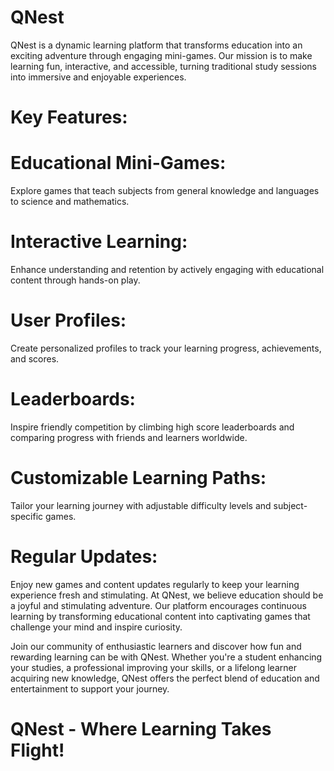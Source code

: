 # QNest
QNest is a dynamic learning platform that transforms education into an exciting adventure through engaging mini-games. Our mission is to make learning fun, interactive, and accessible, turning traditional study sessions into immersive and enjoyable experiences.
# Key Features:
# Educational Mini-Games: 
Explore games that teach subjects from general knowledge and languages to science and mathematics.
# Interactive Learning: 
Enhance understanding and retention by actively engaging with educational content through hands-on play.
# User Profiles:
Create personalized profiles to track your learning progress, achievements, and scores.
# Leaderboards:
Inspire friendly competition by climbing high score leaderboards and comparing progress with friends and learners worldwide.
# Customizable Learning Paths: 
Tailor your learning journey with adjustable difficulty levels and subject-specific games.
# Regular Updates: 
Enjoy new games and content updates regularly to keep your learning experience fresh and stimulating.
At QNest, we believe education should be a joyful and stimulating adventure. Our platform encourages continuous learning by transforming educational content into captivating games that challenge your mind and inspire curiosity.

Join our community of enthusiastic learners and discover how fun and rewarding learning can be with QNest. Whether you're a student enhancing your studies, a professional improving your skills, or a lifelong learner acquiring new knowledge, QNest offers the perfect blend of education and entertainment to support your journey.

# QNest - Where Learning Takes Flight!
